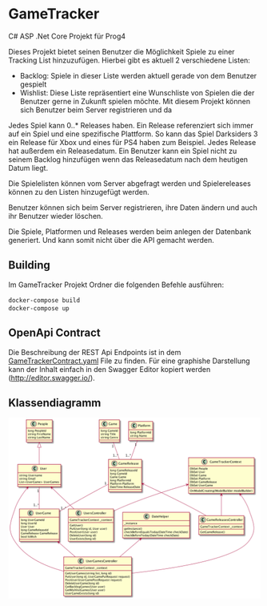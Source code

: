 # GameTracker
C# ASP .Net Core Projekt für Prog4

Dieses Projekt bietet seinen Benutzer die Möglichkeit Spiele zu einer Tracking List hinzuzufügen. Hierbei gibt es aktuell 2 verschiedene Listen:
* Backlog: Spiele in dieser Liste werden aktuell gerade von dem Benutzer gespielt
* Wishlist: Diese Liste repräsentiert eine Wunschliste von Spielen die der Benutzer gerne in Zukunft spielen möchte.
Mit diesem Projekt können sich Benutzer beim Server registrieren und da

Jedes Spiel kann 0..* Releases haben. Ein Release referenziert sich immer auf ein Spiel und eine
spezifische Plattform. So kann das Spiel Darksiders 3 ein Release für Xbox und eines für PS4 haben zum Beispiel. 
Jedes Release hat außerdem ein Releasedatum. Ein Benutzer kann ein Spiel nicht zu seinem
Backlog hinzufügen wenn das Releasedatum nach dem heutigen Datum liegt. 

Die Spielelisten können vom Server abgefragt werden und Spielereleases können zu den 
Listen hinzugefügt werden.

Benutzer können sich beim Server registrieren, ihre Daten ändern und auch ihr Benutzer wieder
löschen.

Die Spiele, Platformen und Releases werden beim anlegen der Datenbank generiert.
Und kann somit nicht über die API gemacht werden.

## Building
Im GameTracker Projekt Ordner die folgenden Befehle ausführen:
```
docker-compose build
docker-compose up
```

## OpenApi Contract
Die Beschreibung der REST Api Endpoints ist in dem [GameTrackerContract.yaml](./GameTracker/GameTrackerContract.yaml) File zu finden.
Für eine graphishe Darstellung kann der Inhalt einfach in den Swagger Editor kopiert werden (http://editor.swagger.io/).

## Klassendiagramm
![GameTrackerKlassendiagramm](./GameTrackerUML.png)